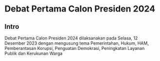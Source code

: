 # Debat Pertama Calon Presiden 2024

## Intro

Debat Pertama Calon Presiden 2024 dilaksanakan pada Selasa, 12 Desember 2023
dengan mengusung tema Pemerintahan, Hukum, HAM, Pemberantasan Korupsi, Penguatan
Demokrasi, Peningkatan Layanan Publik dan Kerukunan Warga
